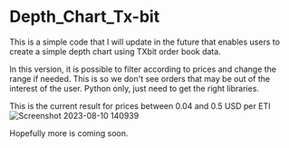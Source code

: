 # Depth_Chart_Tx-bit

This is a simple code that I will update in the future that enables users to create a simple depth chart using TXbit order book data. 

In this version, it is possible to filter according to prices and change the range if needed. This is so we don't see orders that may be out of the interest of the user. 
Python only, just need to get the right libraries. 

This is the current result for prices between 0.04 and 0.5 USD per ETI
 ![Screenshot 2023-08-10 140939](https://github.com/geistluchs/Depth_Chart_Tx-bit/assets/141926944/2fe2d88b-b17b-4352-954b-434727d3dacc)

Hopefully more is coming soon.
